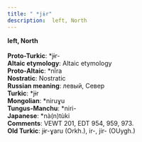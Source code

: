 ```yaml
---
title: " *jɨr"
description:  left, North
---
```

<strong> left, North</strong><br><br>
<strong>Proto-Turkic</strong>:  *jɨr-<br>
<strong>Altaic etymology</strong>:  Altaic etymology<br>
<strong> Proto-Altaic</strong>:  *nĭ̀ra<br>
<strong>Nostratic</strong>:  Nostratic<br>
<strong>Russian meaning</strong>:  левый, Север<br>
<strong>Turkic</strong>:  *jɨr<br>
<strong>Mongolian</strong>:  *niruɣu<br>
<strong>Tungus-Manchu</strong>:  *niri-<br>
<strong>Japanese</strong>:  *nà(n)tùki<br>
<strong>Comments</strong>:  VEWT 201, EDT 954, 959, 973.<br>
<strong>Old Turkic</strong>:  jɨr-ɣaru (Orkh.), ir-, jir- (OUygh.)<br>


